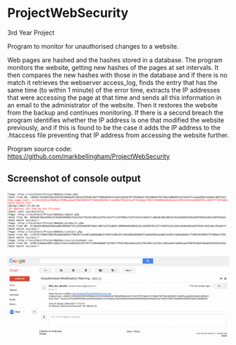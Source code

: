 # ProjectWebSecurity
3rd Year Project

Program to monitor for unauthorised changes to a website.

Web pages are hashed and the hashes stored in a database. The program monitors the website, getting new hashes of the pages at set intervals. It then compares the new hashes with those in the database and if there is no match it retrieves the webserver access_log, finds the entry that has the same time (to within 1 minute) of the error time, extracts the IP addresses that were accessing the page at that time and sends all this information in an email to the administrator of the website. Then it restores the website from the backup and continues monitoring. If there is a second breach the program identifies whether the IP address is one that modified the website previously, and if this is found to be the case it adds the IP address to the .htaccess file preventing that IP address from accessing the website further.

Program source code: https://github.com/markbellingham/ProjectWebSecurity

## Screenshot of console output
![Console Output](/Screenshots/console-output.png "Console Output")

![Email to Administrator](/Screenshots/email-output-ip-blocked.png "Email to administrator")
